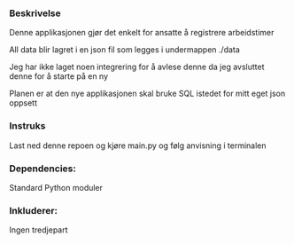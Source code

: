 <h3>Beskrivelse</h3>
<p>Denne applikasjonen gjør det enkelt for ansatte å registrere arbeidstimer</p>
<p>All data blir lagret i en json fil som legges i undermappen ./data</p>
<p>Jeg har ikke laget noen integrering for å avlese denne da jeg avsluttet denne for å starte på en ny</p>
<p>Planen er at den nye applikasjonen skal bruke SQL istedet for mitt eget json oppsett</p>

<h3>Instruks</h3>
<p>Last ned denne repoen og kjøre main.py og følg anvisning i terminalen</p>

<h3>Dependencies:</h3>
<p>Standard Python moduler</p>

<h3>Inkluderer:</h3>
<p>Ingen tredjepart</p>
